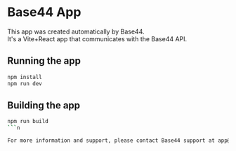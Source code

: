 # Base44 App


This app was created automatically by Base44.   
It's a Vite+React app that communicates with the Base44 API.

## Running the app

```bash
npm install
npm run dev
```

## Building the app

```bash
npm run build
```n

For more information and support, please contact Base44 support at app@base44.com.

